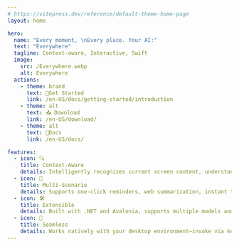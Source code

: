```yaml
---
# https://vitepress.dev/reference/default-theme-home-page
layout: home

hero:
  name: "Every moment, \nEvery place. Your AI:"
  text: "Everywhere"
  tagline: Context-aware, Interactive, Swift
  image:
    src: /Everywhere.webp
    alt: Everywhere
  actions:
    - theme: brand
      text: 🚀Get Started
      link: /en-US/docs/getting-started/introduction
    - theme: alt
      text: 📥 Download
      link: /en-US/download/
    - theme: alt
      text: 📄Docs
      link: /en-US/docs/

features:
  - icon: 🔍
    title: Context-Aware
    details: Intelligently recognizes current screen content, understands app scenarios, and responds instantly.
  - icon: 🧰
    title: Multi-Scenario
    details: Supports one-click reminders, web summarization, instant translation, and email polishing with rich AI features.
  - icon: 🛠️
    title: Extensible
    details: Built with .NET and Avalonia, supports multiple models and MCP tools.
  - icon: 🫠
    title: Seamless
    details: Works natively with your desktop environment—invoke via keyboard shortcuts and interact without switching apps.
---
```


<style>
:root {
  --vp-home-hero-name-color: var(--vp-home-hero-name-color);
  --vp-home-hero-image-background-image: -webkit-linear-gradient(60deg, #F5D10D 5%, #E955A3 35%, #7CBDED 75%);
  --vp-home-hero-image-filter: blur(60px);
}
div.VPHomeHero span.text {
  background: -webkit-linear-gradient(120deg, #F5D10D 5%, #E955A3 35%, #7CBDED 75%);
  -webkit-background-clip: text;
  color: transparent;
}
</style>

<div class="mt-12 mb-24 space-y-20">
  <HomeSupportedModels/>
  <HomeDevelopers/>
</div>

<script lang="ts" setup>
  import HomeSupportedModels from "/.vitepress/components/Home/HomeSupportedModels.vue";
  import HomeDevelopers from "/.vitepress/components/Home/HomeDevelopers.vue";
</script>